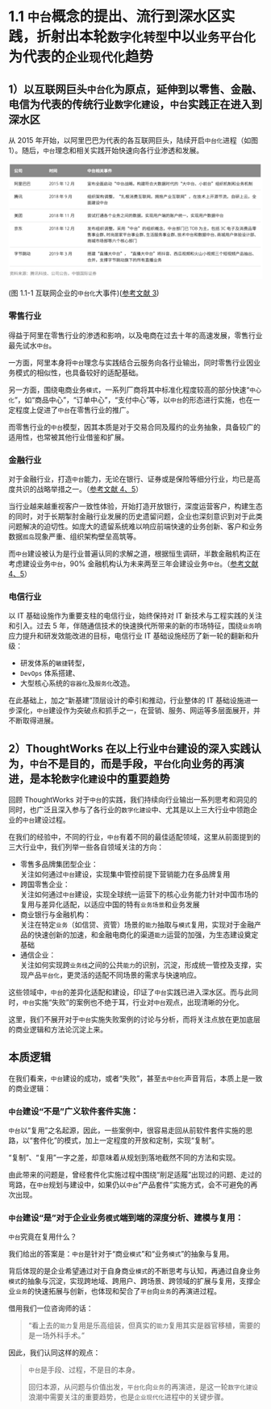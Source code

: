 # 1.1 `中台`概念的提出、流行到深水区实践，折射出本轮`数字化转型`中以`业务平台化`为代表的`企业现代化`趋势

<a id="section-1-1"></a>

## 1）以互联网巨头`中台化`为原点，延伸到以零售、金融、电信为代表的传统行业`数字化建设`，`中台`实践正在进入到深水区


从 2015 年开始，以阿里巴巴为代表的各互联网巨头，陆续开启`中台化`进程（如图 1）。随后，`中台`理念和相关实践开始快速向各行业渗透和发展。

![图 1.1-1 互联网企业的中台化大事件](../static/img-1.1-1.png)

(图 1.1-1 互联网企业的`中台化`大事件)([参考文献 3](../8-ref.md#ref-3))

<a id="section-1-1-1"></a>

### 零售行业 

得益于阿里在零售行业的渗透和影响，以及电商在过去十年的高速发展，零售行业最先试水`中台`。

一方面，阿里本身将`中台`理念与实践结合云服务向各行业输出，同时零售行业因业务模式的相似性，也具备较好的适配基础。

另一方面，围绕电商业务`模式`，一系列厂商将其中标准化程度较高的部分快速“`中心化`”，如“商品中心”，“订单中心”，“支付中心”等，以`中台`的形态进行实施，也在一定程度上促进了`中台`在零售行业的推广。

而零售行业的`中台`模型，因其本质是对于交易合同及履约的业务抽象，具备较广的适用性，也常被其他行业借鉴和扩展。

<a id="section-1-1-2"></a>

### 金融行业

对于金融行业，打造`中台`能力，无论在银行、证券或是保险等细分行业，均已是高度共识的战略举措之一。（[参考文献 4、5](../8-ref.md#ref-4)）

当行业越来越重视客户一致性体验，开始打造开放银行，深度运营客户，构建生态的同时，对于长期掣肘金融行业发展的历史遗留问题，企业也深刻意识到对于此类问题解决的迫切性。如庞大的遗留系统难以响应前端快速的业务创新、客户和业务数据`孤岛`现象严重、组织架构壁垒高筑等。

而`中台`建设被认为是行业普遍认同的求解之道，根据恒生调研，半数金融机构正在考虑建设业务`中台`，90% 金融机构认为未来两至三年会建设业务`中台`。（[参考文献 4、5](../8-ref.md#ref-4)）

<a id="section-1-1-3"></a>

### 电信行业

以 IT 基础设施作为重要支柱的电信行业，始终保持对 IT 新技术与工程实践的关注和引入。过去 5 年，伴随通信技术的快速换代所带来的新的市场特征，围绕`业务`响应力提升和研发效能改进的目标，电信行业 IT 基础设施经历了新一轮的翻新和升级：

* 研发体系的`敏捷`转型，
* `DevOps` 体系搭建、
* 大型核心系统的`容器化`及`服务化`改造。

在此基础上，加之“新基建”顶层设计的牵引和推动，行业整体的 IT 基础设施进一步深化，`中台`建设作为突破点和抓手之一，在营销、服务、网运等多层面展开，并不断取得进展。

<a id="section-1-2"></a>

## 2）ThoughtWorks 在以上行业`中台`建设的深入实践认为，`中台`不是目的，而是手段，`平台化`向业务的再演进，是本轮`数字化建设`中的重要趋势

回顾 ThoughtWorks 对于`中台`的实践，我们持续向行业输出一系列思考和洞见的同时，也广泛且深入参与了各行业的`数字化建设`中、尤其是以上三大行业中领跑企业的`中台`建设过程。

在我们的经验中，不同的行业，`中台`有着不同的最佳适配领域，这里从前面提到的三大行业中，我们列举一些各自领域关注的方向：

 * 零售多品牌集团型企业：<br />关注如何通过`中台`建设，实现集中管控前提下营销能力在多品牌复用
 * 跨国零售企业：
<br />关注如何通过`中台`建设，实现全球统一运营下的核心业务能力针对中国市场的复用与差异化适配，以适应中国的特有`业务场景`和业务发展
 * 商业银行与金融机构：
<br />关注在特定`业务`（如信贷、资管）场景的`能力`抽取与`模式`复用，实现对于金融产品的快速创新的加速，和金融电商化的渠道`能力`运营的加强，为生态建设奠定基础
 * 通信企业：
<br />关注如何实现跨`业务线`之间的公共`能力`的识别，沉淀，形成统一管控及支撑，实现产品`平台化`，更灵活的适配不同场景的需求与快速响应。

这些领域中，`中台`的差异化适配和建设，印证了`中台`实践已进入深水区。而与此同时，`中台`实施“失败”的案例也不绝于耳，行业对`中台`观点，出现清晰的分化。

这里，我们不展开对于`中台`实施失败案例的讨论与分析，而将关注点放在更加底层的商业逻辑和方法论沉淀上来。

## 本质逻辑

在我们看来，`中台`建设的成功，或者“失败”，甚至`去中台化`声音背后，本质上是一致的商业逻辑：

### `中台`建设“不是”广义软件套件实施：

`中台`以“复用”之名起源，因此，一些案例中，很容易走回从前软件套件实施的思路，以“套件化”的模式，加上一定程度的开放和定制，实现“复制”。

“复制”、“复用”一字之差，却意味着从规划到落地截然不同的方法和实现。

由此带来的问题是，曾经套件化实施过程中围绕“削足适履”出现过的问题、走过的弯路，在`中台`规划与建设中，如果仍以`中台`“产品套件”实施方式，会不可避免的再次出现。

### `中台`建设“是”对于企业业务`模式`端到端的深度分析、建模与复用：

`中台`究竟在复用什么？

我们给出的答案是：`中台`是针对于“商业`模式`”和“业务`模式`”的抽象与复用。

背后体现的是企业希望通过对于自身商业`模式`的不断思考与认知，再通过自身业务`模式`的抽象与沉淀，实现跨地域、跨用户、跨场景、跨领域的扩展与复用，支撑企业`业务`的快速拓展与创新，也体现和契合了`平台`向`业务`的再演进过程。

借用我们一位咨询师的话：

 > “看上去的`能力`复用是乐高组装，但真实的`能力`复用其实是器官移植，需要的是一场外科手术。”

因此，我们认同这样的观点：

  > `中台`是手段、过程，不是目的本身。
  > 
  > 回归本源，从问题与价值出发，`平台化`向`业务`的再演进，是这一轮`数字化建设`浪潮中需要关注的重要趋势，也是`企业现代化`进程中的关键步骤。

